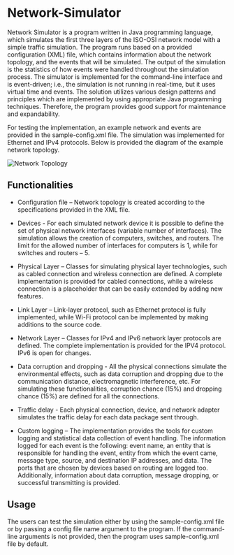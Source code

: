 # Network-Simulator

Network Simulator is a program written in Java programming language, which simulates the first three layers of the ISO-OSI
network model with a simple traffic simulation. The program runs based on a provided configuration (XML) file,
which contains information about the network topology, and the events that will be simulated.
The output of the simulation is the statistics of how events were handled throughout the simulation process.
The simulator is implemented for the command-line interface and is event-driven; i.e., the simulation is not running in
real-time, but it uses virtual time and events. The solution utilizes various design patterns and principles which are
implemented by using appropriate Java programming techniques. Therefore, the program provides good support for
maintenance and expandability.

For testing the implementation, an example network and events are provided in the sample-config.xml file.
The simulation was implemented for Ethernet and IPv4 protocols. Below is provided the diagram of the example network topology.

![Network Topology](https://user-images.githubusercontent.com/56120787/151175227-07cea02d-0290-40e1-ac46-b489daf4e299.png)

## Functionalities

* Configuration file – Network topology is created according to the specifications provided in the XML file.

* Devices - For each simulated network device it is possible to define the set of physical network interfaces
  (variable number of interfaces). The simulation allows the creation of computers, switches, and routers.
  The limit for the allowed number of interfaces for computers is 1, while for switches and routers – 5.

* Physical Layer – Classes for simulating physical layer technologies, such as cabled connection and wireless connection are defined.
  A complete implementation is provided for cabled connections, while a wireless connection is a placeholder
  that can be easily extended by adding new features.

* Link Layer – Link-layer protocol, such as Ethernet protocol is fully implemented, while Wi-Fi protocol can
  be implemented by making additions to the source code.

* Network Layer – Classes for IPv4 and IPv6 network layer protocols are defined.
  The complete implementation is provided for the IPV4 protocol. IPv6 is open for changes.

* Data corruption and dropping - All the physical connections simulate the environmental effects,
  such as data corruption and dropping due to the communication distance, electromagnetic interference, etc.
  For simulating these functionalities, corruption chance (15%) and dropping chance (15%) are defined for all the connections.

* Traffic delay - Each physical connection, device, and network adapter simulates the traffic delay for each data package sent through.

* Custom logging – The implementation provides the tools for custom logging and statistical data collection of event handling.
  The information logged for each event is the following: event name, an entity that is responsible for handling the event,
  entity from which the event came, message type, source, and destination IP addresses, and data.
  The ports that are chosen by devices based on routing are logged too.
  Additionally, information about data corruption, message dropping, or successful transmitting is provided.

## Usage
The users can test the simulation either by using the sample-config.xml file or by passing a config file name argument
to the program. If the command-line arguments is not provided, then the program uses sample-config.xml file by default.
